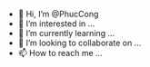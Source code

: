 - 👋 Hi, I’m @PhucCong
- 👀 I’m interested in ...
- 🌱 I’m currently learning ...
- 💞️ I’m looking to collaborate on ...
- 📫 How to reach me ...

<!---
PhucCong/PhucCong is a ✨ special ✨ repository because its `README.md` (this file) appears on your GitHub profile.
You can click the Preview link to take a look at your changes.
--->
